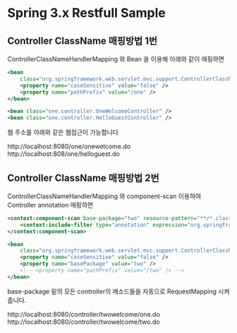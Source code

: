 # Spring 3.x Restfull Sample


## Controller ClassName 매핑방법 1번

ControllerClassNameHandlerMapping 와 Bean 을 이용해 아래와 같이 매핑하면

```xml
<bean
    class="org.springframework.web.servlet.mvc.support.ControllerClassNameHandlerMapping">
    <property name="caseSensitive" value="false" />
    <property name="pathPrefix" value="/one" />
</bean>

<bean class="one.controller.OneWelcomeController" />
<bean class="one.controller.HelloGuestController" />
```

웹 주소를 아래와 같은 웹접근이 가능합니다

http://localhost:8080/one/onewelcome.do
http://localhost:808/one/helloguest.do


## Controller ClassName 매핑방법 2번

ControllerClassNameHandlerMapping 와 component-scan 이용하여 Controller annotation 매핑하면
```xml
<context:component-scan base-package="two" resource-pattern="**/*.class">
    <context:include-filter type="annotation" expression="org.springframework.stereotype.Controller" />
</context:component-scan>

<bean
    class="org.springframework.web.servlet.mvc.support.ControllerClassNameHandlerMapping">
    <property name="caseSensitive" value="false" />
    <property name="basePackage" value="two" />
    <!-- <property name="pathPrefix" value="/two" /> -->
</bean>
```

base-package 밑의 모든 controller의 메소드들을 자동으로 RequestMapping 시켜줍니다.

http://localhost:8080/controller/twowelcome/one.do
http://localhost:8080/controller/twowelcome/two.do
